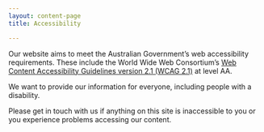 ```yaml
---
layout: content-page
title: Accessibility

---
```

<p>Our website aims to meet the Australian Government’s web accessibility requirements. These include the World Wide Web Consortium’s <a href="http://www.w3.org/TR/WCAG21/" target="_blank" rel="noopener nofollow">Web Content Accessibility Guidelines version 2.1 (WCAG 2.1)</a> at level AA.</p> <p>We want to provide our information for everyone, including people with a disability.</p> <p>Please get in touch with us if anything on this site is inaccessible to you or you experience problems accessing our content.</p>